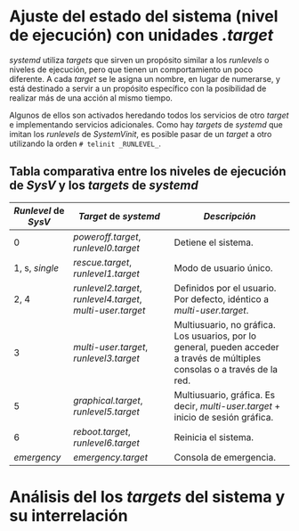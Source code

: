 
# Ajuste del estado del sistema (nivel de ejecución) con unidades _.target_

_systemd_ utiliza _targets_ que sirven un propósito similar a los _runlevels_ o niveles de ejecución, pero que tienen un comportamiento un poco diferente. A cada _target_ se le asigna un nombre, en lugar de numerarse, y está destinado a servir a un propósito específico con la posibilidad de realizar más de una acción al mismo tiempo. 

Algunos de ellos son activados heredando todos los servicios de otro _target_ e implementando servicios adicionales. Como hay _targets_ de _systemd_ que imitan los _runlevels_ de _SystemVinit_, es posible pasar de un _target_ a otro utilizando la orden `# telinit _RUNLEVEL_`.


## Tabla comparativa entre los niveles de ejecución de _SysV_ y los _targets_ de _systemd_

| _Runlevel_ de _SysV_ | _Target_ de _systemd_ | _Descripción_ |
| -------------------- | --------------------- | ------------- |
| 0 | _poweroff.target_, _runlevel0.target_ | Detiene el sistema. |
| 1, s, _single_ | _rescue.target_, _runlevel1.target_ | Modo de usuario único. |
| 2, 4 | _runlevel2.target_, _runlevel4.target_, _multi-user.target_ | Definidos por el usuario. Por defecto, idéntico a _multi-user.target_. |
| 3 | _multi-user.target_, _runlevel3.target_ | Multiusuario, no gráfica. Los usuarios, por lo general, pueden acceder a través de múltiples consolas o a través de la red. |
| 5 | _graphical.target_, _runlevel5.target_ | Multiusuario, gráfica. Es decir, _multi-user.target_ + inicio de sesión gráfica. |
| 6 | _reboot.target_, _runlevel6.target_ | Reinicia el sistema. |
| _emergency_ | _emergency.target_ | Consola de emergencia. |





















# Análisis del los _targets_ del sistema y su interrelación




